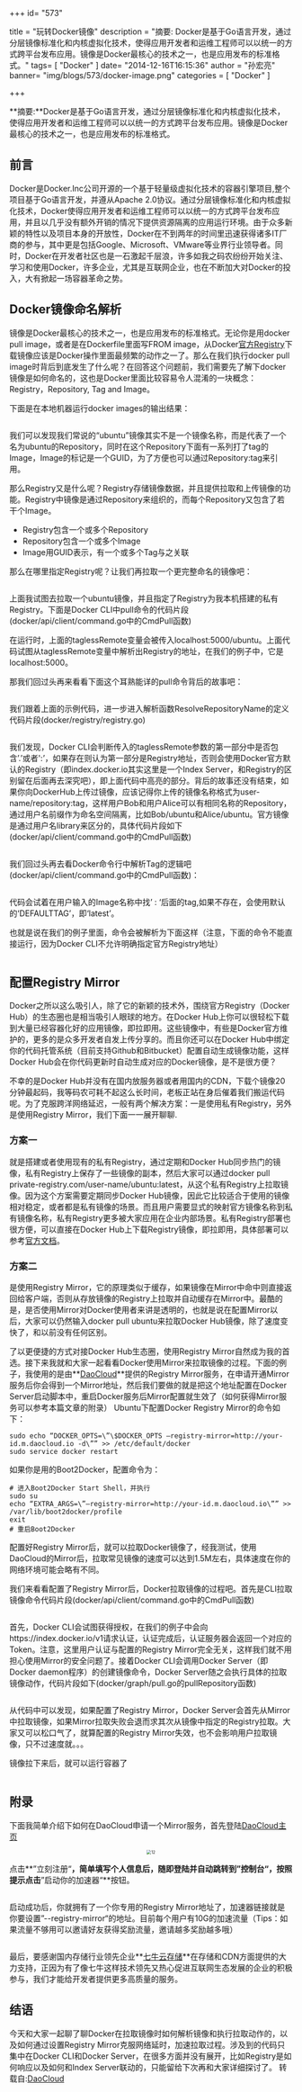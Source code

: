 +++
id= "573"

title = "玩转Docker镜像"
description = "摘要: Docker是基于Go语言开发，通过分层镜像标准化和内核虚拟化技术，使得应用开发者和运维工程师可以以统一的方式跨平台发布应用。镜像是Docker最核心的技术之一，也是应用发布的标准格式。"
tags= [ "Docker" ]
date= "2014-12-16T16:15:36"
author = "孙宏亮"
banner= "img/blogs/573/docker-image.png"
categories = [ "Docker" ]

+++

**摘要:**Docker是基于Go语言开发，通过分层镜像标准化和内核虚拟化技术，使得应用开发者和运维工程师可以以统一的方式跨平台发布应用。镜像是Docker最核心的技术之一，也是应用发布的标准格式。


## 前言

Docker是Docker.Inc公司开源的一个基于轻量级虚拟化技术的容器引擎项目,整个项目基于Go语言开发，并遵从Apache 2.0协议。通过分层镜像标准化和内核虚拟化技术，Docker使得应用开发者和运维工程师可以以统一的方式跨平台发布应用，并且以几乎没有额外开销的情况下提供资源隔离的应用运行环境。由于众多新颖的特性以及项目本身的开放性，Docker在不到两年的时间里迅速获得诸多IT厂商的参与，其中更是包括Google、Microsoft、VMware等业界行业领导者。同时，Docker在开发者社区也是一石激起千层浪，许多如我之码农纷纷开始关注、学习和使用Docker，许多企业，尤其是互联网企业，也在不断加大对Docker的投入，大有掀起一场容器革命之势。

## Docker镜像命名解析

镜像是Docker最核心的技术之一，也是应用发布的标准格式。无论你是用docker pull image，或者是在Dockerfile里面写FROM image，从Docker[官方Registry](https://registry.hub.docker.com/)下载镜像应该是Docker操作里面最频繁的动作之一了。那么在我们执行docker pull image时背后到底发生了什么呢？在回答这个问题前，我们需要先了解下docker镜像是如何命名的，这也是Docker里面比较容易令人混淆的一块概念：Registry，Repository, Tag and Image。 

下面是在本地机器运行docker images的输出结果： 

<center>
<img src="https://res.cloudinary.com/rachel725/image/upload/v1605616358/sel/1_s4nci0.jpg" alt="" style="zoom:70%;" />
</center>


我们可以发现我们常说的“ubuntu”镜像其实不是一个镜像名称，而是代表了一个名为ubuntu的Repository，同时在这个Repository下面有一系列打了tag的Image，Image的标记是一个GUID，为了方便也可以通过Repository:tag来引用。 

那么Registry又是什么呢？Registry存储镜像数据，并且提供拉取和上传镜像的功能。Registry中镜像是通过Repository来组织的，而每个Repository又包含了若干个Image。

*   Registry包含一个或多个Repository
*   Repository包含一个或多个Image
*   Image用GUID表示，有一个或多个Tag与之关联

那么在哪里指定Registry呢？让我们再拉取一个更完整命名的镜像吧： 

<center>
<img src="https://res.cloudinary.com/rachel725/image/upload/v1605616357/sel/2_jc6nzs.jpg" alt="" style="zoom:100%;" />
</center>

上面我试图去拉取一个ubuntu镜像，并且指定了Registry为我本机搭建的私有Registry。下面是Docker CLI中pull命令的代码片段 (docker/api/client/command.go中的CmdPull函数) 

<center>
<img src="https://res.cloudinary.com/rachel725/image/upload/v1605616358/sel/3_qj27qz.png" alt="" style="zoom:100%;" />
</center>
在运行时，上面的taglessRemote变量会被传入localhost:5000/ubuntu。上面代码试图从taglessRemote变量中解析出Registry的地址，在我们的例子中，它是localhost:5000。 

那我们回过头再来看看下面这个耳熟能详的pull命令背后的故事吧： 

<center>
<img src="https://res.cloudinary.com/rachel725/image/upload/v1605616358/sel/4_xjbqzj.jpg" alt="" style="zoom:100%;" />
</center>


我们跟着上面的示例代码，进一步进入解析函数ResolveRepositoryName的定义代码片段(docker/registry/registry.go) 
<center>
<img src="https://res.cloudinary.com/rachel725/image/upload/v1605616358/sel/5_iwkcnt.png" alt="" style="zoom:70%;" />
</center>



我们发现，Docker CLI会判断传入的taglessRemote参数的第一部分中是否包含’.’或者':’，如果存在则认为第一部分是Registry地址，否则会使用Docker官方默认的Registry（即index.docker.io其实这里是一个Index Server，和Registry的区别留在后面再去深究吧），即上面代码中高亮的部分。背后的故事还没有结束，如果你向DockerHub上传过镜像，应该记得你上传的镜像名称格式为user-name/repository:tag，这样用户Bob和用户Alice可以有相同名称的Repository，通过用户名前缀作为命名空间隔离，比如Bob/ubuntu和Alice/ubuntu。官方镜像是通过用户名library来区分的，具体代码片段如下(docker/api/client/command.go中的CmdPull函数) 
<center>
<img src="https://res.cloudinary.com/rachel725/image/upload/v1605616359/sel/6_e4vw7c.png" alt="" style="zoom:100%;" />
</center>


我们回过头再去看Docker命令行中解析Tag的逻辑吧(docker/api/client/command.go中的CmdPull函数)： 
<center>
<img src="https://res.cloudinary.com/rachel725/image/upload/v1605616359/sel/7_ijptio.png" alt="" style="zoom:100%;" />
</center>


代码会试着在用户输入的Image名称中找’ : ‘后面的tag,如果不存在，会使用默认的‘DEFAULTTAG’，即‘latest’。 

也就是说在我们的例子里面，命令会被解析为下面这样（注意，下面的命令不能直接运行，因为Docker CLI不允许明确指定官方Registry地址） 
<center>
<img src="https://res.cloudinary.com/rachel725/image/upload/v1605616359/sel/8_pam9dz.jpg" alt="" style="zoom:100%;" />
</center>




## 配置Registry Mirror

Docker之所以这么吸引人，除了它的新颖的技术外，围绕官方Registry（Docker Hub）的生态圈也是相当吸引人眼球的地方。在Docker Hub上你可以很轻松下载到大量已经容器化好的应用镜像，即拉即用。这些镜像中，有些是Docker官方维护的，更多的是众多开发者自发上传分享的。而且你还可以在Docker Hub中绑定你的代码托管系统（目前支持Github和Bitbucket）配置自动生成镜像功能，这样Docker Hub会在你代码更新时自动生成对应的Docker镜像，是不是很方便？ 

不幸的是Docker Hub并没有在国内放服务器或者用国内的CDN，下载个镜像20分钟最起码，我等码农可耗不起这么长时间，老板正站在身后催着我们搬运代码呢。为了克服跨洋网络延迟，一般有两个解决方案：一是使用私有Registry，另外是使用Registry Mirror，我们下面一一展开聊聊.

### 方案一

就是搭建或者使用现有的私有Registry，通过定期和Docker Hub同步热门的镜像，私有Registry上保存了一些镜像的副本，然后大家可以通过docker pull private-registry.com/user-name/ubuntu:latest，从这个私有Registry上拉取镜像。因为这个方案需要定期同步Docker Hub镜像，因此它比较适合于使用的镜像相对稳定，或者都是私有镜像的场景。而且用户需要显式的映射官方镜像名称到私有镜像名称，私有Registry更多被大家应用在企业内部场景。私有Registry部署也很方便，可以直接在Docker Hub上下载Registry镜像，即拉即用，具体部署可以参考[官方文档](https://github.com/docker/docker-registry)。 

### 方案二

是使用Registry Mirror，它的原理类似于缓存，如果镜像在Mirror中命中则直接返回给客户端，否则从存放镜像的Registry上拉取并自动缓存在Mirror中。最酷的是，是否使用Mirror对Docker使用者来讲是透明的，也就是说在配置Mirror以后，大家可以仍然输入docker pull ubuntu来拉取Docker Hub镜像，除了速度变快了，和以前没有任何区别。 

了以更便捷的方式对接Docker Hub生态圈，使用Registry Mirror自然成为我的首选。接下来我就和大家一起看看Docker使用Mirror来拉取镜像的过程。下面的例子，我使用的是由**[DaoCloud](http://www.daocloud.io/)**提供的Registry Mirror服务，在申请开通Mirror服务后你会得到一个Mirror地址，然后我们要做的就是把这个地址配置在Docker Server启动脚本中，重启Docker服务后Mirror配置就生效了（如何获得Mirror服务可以参考本篇文章的附录） Ubuntu下配置Docker Registry Mirror的命令如下：

```shell
sudo echo “DOCKER_OPTS=\”\$DOCKER_OPTS –registry-mirror=http://your-id.m.daocloud.io -d\”” >> /etc/default/docker
sudo service docker restart
```


如果你是用的Boot2Docker，配置命令为：

```shell
# 进入Boot2Docker Start Shell，并执行
sudo su
echo “EXTRA_ARGS=\”–registry-mirror=http://your-id.m.daocloud.io\”” >> /var/lib/boot2docker/profile
exit
# 重启Boot2Docker
```

配置好Registry Mirror后，就可以拉取Docker镜像了，经我测试，使用DaoCloud的Mirror后，拉取常见镜像的速度可以达到1.5M左右，具体速度在你的网络环境可能会略有不同。 

我们来看看配置了Registry Mirror后，Docker拉取镜像的过程吧。首先是CLI拉取镜像命令代码片段(docker/api/client/command.go中的CmdPull函数) 
<center>
<img src="https://res.cloudinary.com/rachel725/image/upload/v1605616360/sel/9_aako7n.png" alt="" style="zoom:100%;" />
</center>


首先，Docker CLI会试图获得授权，在我们的例子中会向https://index.docker.io/v1请求认证，认证完成后，认证服务器会返回一个对应的Token。注意，这里用户认证与配置的Registry Mirror完全无关，这样我们就不用担心使用Mirror的安全问题了。接着Docker CLI会调用Docker Server（即Docker daemon程序）的创建镜像命令，Docker Server随之会执行具体的拉取镜像动作，代码片段如下(docker/graph/pull.go的pullRepository函数) 
<center>
<img src="https://res.cloudinary.com/rachel725/image/upload/v1605616359/sel/10_y6vtwb.png" alt="" style="zoom:70%;" />
</center>



从代码中可以发现，如果配置了Registry Mirror，Docker Server会首先从Mirror中拉取镜像，如果Mirror拉取失败会退而求其次从镜像中指定的Registry拉取。大家又可以松口气了，就算配置的Registry Mirror失效，也不会影响用户拉取镜像，只不过速度就。。。 

镜像拉下来后，就可以运行容器了 
<center>
<img src="https://res.cloudinary.com/rachel725/image/upload/v1605616360/sel/11_ayahi9.png" alt="" style="zoom:100%;" />
</center>


## 附录

下面我简单介绍下如何在DaoCloud申请一个Mirror服务，首先登陆[DaoCloud主页](http://www.daocloud.io/) 

<center>
<img src="https://res.cloudinary.com/rachel725/image/upload/v1605873640/sel/12_p7jbt1.jpg" alt="12" style="zoom:50%;" /> 
</center>




点击**”立刻注册“**，简单填写个人信息后，随即登陆并自动跳转到”控制台“，按照提示点击**”启动你的加速器“**按钮。 
<center>
<img src="https://res.cloudinary.com/rachel725/image/upload/v1605880323/sel/13_jkj5m2.png" alt="" style="zoom:60%;" />
</center>


启动成功后，你就拥有了一个你专用的Registry Mirror地址了，加速器链接就是你要设置”--registry-mirror“的地址。目前每个用户有10G的加速流量（Tips：如果流量不够用可以邀请好友获得奖励流量，邀请越多奖励越多哦） 
<center>
<img src="https://res.cloudinary.com/rachel725/image/upload/v1605880440/sel/14_lfqopk.png" alt="" style="zoom:60%;" />
</center>


最后，要感谢国内存储行业领先企业**[七牛云存储](http://http//www.qiniu.com/)**在存储和CDN方面提供的大力支持，正因为有了像七牛这样技术领先又热心促进互联网生态发展的企业的积极参与，我们才能给开发者提供更多高质量的服务。 

## 结语

今天和大家一起聊了聊Docker在拉取镜像时如何解析镜像和执行拉取动作的，以及如何通过设置Registry Mirror克服网络延时，加速拉取过程。涉及到的代码只集中在Docker CLI和Docker Server，在很多方面并没有展开，比如Registry是如何响应以及如何和Index Server联动的，只能留给下次再和大家详细探讨了。 转载自:[DaoCloud](http://blog.daocloud.io) 